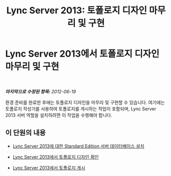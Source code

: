﻿---
title: 'Lync Server 2013: 토폴로지 디자인 마무리 및 구현'
TOCTitle: 토폴로지 디자인 마무리 및 구현
ms:assetid: 0d84dc98-de6f-4c85-b3f8-0b07d10dbcfc
ms:mtpsurl: https://technet.microsoft.com/ko-kr/library/Gg398178(v=OCS.15)
ms:contentKeyID: 49302801
ms.date: 08/10/2015
mtps_version: v=OCS.15
ms.translationtype: HT
---

# Lync Server 2013에서 토폴로지 디자인 마무리 및 구현

 

_**마지막으로 수정된 항목:** 2012-06-19_

환경 준비를 완료한 후에는 토폴로지 디자인을 마무리 및 구현할 수 있습니다. 여기에는 토폴로지 작성기를 사용하여 토폴로지를 게시하는 작업이 포함되며, Lync Server 2013 서버 역할을 설치하려면 이 작업을 수행해야 합니다.

## 이 단원의 내용

  - [Lync Server 2013에 대한 Standard Edition 서버 데이터베이스 설치](lync-server-2013-install-standard-edition-server-database.md)

  - [Lync Server 2013에서 토폴로지 디자인 확인](lync-server-2013-verify-the-topology-design.md)

  - [Lync Server 2013에서 토폴로지 게시](lync-server-2013-publish-the-topology.md)

